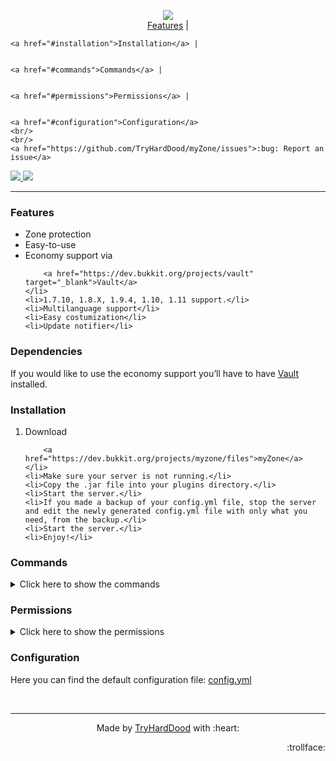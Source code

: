 <p align="center">
	<img src="https://tryharddood.github.io/custom/projects/myzone/img/myzone.png"/>
	<br/>
	<a href="#features">Features</a> |
  
	
	<a href="#installation">Installation</a> |
  
	
	<a href="#commands">Commands</a> |
  
	
	<a href="#permissions">Permissions</a> |
  
	
	<a href="#configuration">Configuration</a>
	<br/>
	<br/>
	<a href="https://github.com/TryHardDood/myZone/issues">:bug: Report an issue</a>
</p>
<a href="https://travis-ci.org/TryHardDood/myZone" target="_blank">
	<img src="https://api.travis-ci.org/TryHardDood/myZone.svg?branch=v1.1"/>
</a>
<a href="https://paypal.me/tryharddood" target="_blank">
	<img src="https://img.shields.io/badge/Donate-PayPal-green.svg"/>
</a>
<hr/>


<h3 id="features">Features</h3>
<ul>
	<li>Zone protection</li>
	<li>Easy-to-use</li>
	<li>Economy support via 
		
		<a href="https://dev.bukkit.org/projects/vault" target="_blank">Vault</a>
	</li>
	<li>1.7.10, 1.8.X, 1.9.4, 1.10, 1.11 support.</li>
	<li>Multilanguage support</li>
	<li>Easy costumization</li>
	<li>Update notifier</li>
</ul>
<h3>Dependencies</h3>

If you would like to use the economy support you’ll have to have [Vault](https://dev.bukkit.org/projects/vault) installed.

<h3 id="installation">Installation</h3>
<ol>
	<li>Download 
		
		<a href="https://dev.bukkit.org/projects/myzone/files">myZone</a>
	</li>
	<li>Make sure your server is not running.</li>
	<li>Copy the .jar file into your plugins directory.</li>
	<li>Start the server.</li>
	<li>If you made a backup of your config.yml file, stop the server and edit the newly generated config.yml file with only what you need, from the backup.</li>
	<li>Start the server.</li>
	<li>Enjoy!</li>
</ol>
<h3 id="commands">Commands</h3>
<details>
	<summary>Click here to show the commands </summary>
	<table>
		<thead>
			<tr>
				<th>Command</th>
				<th>Permission</th>
				<th>Details</th>
			</tr>
		</thead>
		<tbody>
			<tr>
				<td>/zone</td>
				<td>myzone.zone</td>
				<td>Gives access to the gui.</td>
			</tr>
			<tr>
				<td>/zone create &lt;zonename&gt;</td>
				<td>myzone.zone.create</td>
				<td>Gives access to create zones</td>
			</tr>
			<tr>
				<td>/zone delete &lt;zonename&gt;</td>
				<td>myzone.zone.delete myzone.zone.delete.others</td>
				<td>Gives access to delete zones</td>
			</tr>
			<tr>
				<td>/zone flag &lt;zonename&gt; &lt;flag&gt; &lt;value&gt;</td>
				<td>myzone.zone.flag myzone.zone.flag.others myzone.zone.flag.[flag]</td>
				<td>Gives access to manage the zones flags</td>
			</tr>
			<tr>
				<td>/zone members</td>
				<td>myzone.zone.members</td>
				<td>Gives access to manage the zones members</td>
			</tr>
			<tr>
				<td>/zone members &lt;zonename&gt; &lt;add&gt; &lt;player&gt;</td>
				<td>myzone.zone.members.add myzone.zone.members.add.others</td>
				<td>Gives access to add members to zones</td>
			</tr>
			<tr>
				<td>/zone members &lt;zonename&gt; &lt;remove&gt; &lt;player&gt;</td>
				<td>myzone.zone.members.remove myzone.zone.members.remove.others</td>
				<td>Gives access to remove members to zones</td>
			</tr>
			<tr>
				<td>/zone owners</td>
				<td>myzone.zone.owners</td>
				<td>Gives access to manage the zones owners</td>
			</tr>
			<tr>
				<td>/zone owners &lt;zonename&gt; &lt;add&gt; &lt;player&gt;</td>
				<td>myzone.zone.owners.add myzone.zone.owners.add.others</td>
				<td>Gives access to add owners to zones</td>
			</tr>
			<tr>
				<td>/zone owners &lt;zonename&gt; &lt;remove&gt; &lt;player&gt;</td>
				<td>myzone.zone.owners.remove myzone.zone.owners.remove.others</td>
				<td>Gives access to remove owners to zones</td>
			</tr>
			<tr>
				<td>/zone expand &lt;zone&gt; &lt;size&gt; &lt;up|down|north|east|south|west&gt;</td>
				<td>myzone.zone.expand myzone.zone.expand.others</td>
				<td>Gives access to expand zones.</td>
			</tr>
			<tr>
				<td>/zone info &lt;zone&gt;</td>
				<td>myzone.zone.info</td>
				<td>Gives access to view the zones information.</td>
			</tr>
			<tr>
				<td>/zone setpos &lt;1|2&gt;</td>
				<td>myzone.zone.setpos</td>
				<td>Gives access to set the positions of a zone.</td>
			</tr>
			<tr>
				<td>/zone reload</td>
				<td>myzone.reload</td>
				<td>Gives access to reload the configuration.</td>
			</tr>
		</tbody>
	</table>
</details>
<h3 id="permissions">Permissions</h3>
<details>
	<summary>Click here to show the permissions </summary>
	<table>
		<thead>
			<tr>
				<th>Permission</th>
				<th>Details</th>
				<th>Others</th>
			</tr>
		</thead>
		<tbody>
			<tr>
				<td>myzone.zone.selectborder</td>
				<td>Gives access to use the zone selection tool.</td>
				<td>
					<br/>
				</td>
			</tr>
			<tr>
				<td>myzone.zone.checkzone</td>
				<td>Gives access to use the zone checking tool.</td>
				<td>
					<br/>
				</td>
			</tr>
			<tr>
				<td>myzone.permpack.basic</td>
				<td>Gives access to the basics.</td>
				<td>myzone.zone.create myzone.zone.delete myzone.zone.flag myzone.zone.members myzone.zone.members.add myzone.zone.members.remove myzone.zone.selectborder</td>
			</tr>
			<tr>
				<td>myzone.permpack.basicFlags</td>
				<td>Gives access to the basic flags.</td>
				<td>myzone.zone.flag.passthrough myzone.zone.flag.build myzone.zone.flag.mob-damage myzone.zone.flag.entity-item-frame-destroy myzone.zone.flag.entity-painting-destroy myzone.zone.flag.item-drop myzone.zone.flag.creeper-explosion myzone.zone.flag.other-explosion myzone.zone.flag.enderman-grief myzone.zone.flag.enderpearl myzone.zone.flag.enderdragon-block-damage myzone.zone.flag.ghast-fireball myzone.zone.flag.tnt myzone.zone.flag.lighter myzone.zone.flag.lava-fire myzone.zone.flag.chest-access myzone.zone.flag.water-flow myzone.zone.flag.lava-flow myzone.zone.flag.use myzone.zone.flag.vehicle-place myzone.zone.flag.vehicle-destroy myzone.zone.flag.snow-fall myzone.zone.flag.snow-melt myzone.zone.flag.ice-form myzone.zone.flag.ice-melt myzone.zone.flag.entry myzone.zone.flag.greeting myzone.zone.flag.farewell myzone.zone.flag.potion-splash</td>
			</tr>
			<tr>
				<td>myzone.permpack.admin</td>
				<td>Gives access to all of the admin commands.</td>
				<td>myzone.zone.delete.others myzone.zone.flag.others myzone.zone.members.add.others myzone.zone.members.remove.others myzone.zone.info myzone.zone.checkzone myzone.admin myzone.zone.flag.*</td>
			</tr>
		</tbody>
	</table>
</details>
<h3 id="configuration">Configuration</h3>

Here you can find the default configuration file: [config.yml](https://github.com/TryHardDood/myZone/blob/v1.1/src/main/resources/config.yml)

<br/>
<hr/>
<p align="center">Made by 
	<a href="https://github.com/TryHardDood/" target="_blank">TryHardDood</a> with :heart:
</p>
<p align="right">:trollface:</p>
